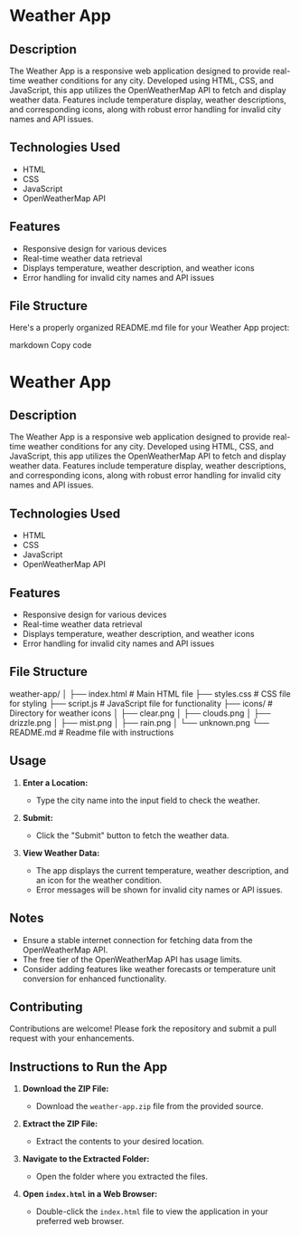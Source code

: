 # Weather App

## Description
The Weather App is a responsive web application designed to provide real-time weather conditions for any city. Developed using HTML, CSS, and JavaScript, this app utilizes the OpenWeatherMap API to fetch and display weather data. Features include temperature display, weather descriptions, and corresponding icons, along with robust error handling for invalid city names and API issues.

## Technologies Used
- HTML
- CSS
- JavaScript
- OpenWeatherMap API

## Features
- Responsive design for various devices
- Real-time weather data retrieval
- Displays temperature, weather description, and weather icons
- Error handling for invalid city names and API issues

## File Structure

Here's a properly organized README.md file for your Weather App project:

markdown
Copy code
# Weather App

## Description
The Weather App is a responsive web application designed to provide real-time weather conditions for any city. Developed using HTML, CSS, and JavaScript, this app utilizes the OpenWeatherMap API to fetch and display weather data. Features include temperature display, weather descriptions, and corresponding icons, along with robust error handling for invalid city names and API issues.

## Technologies Used
- HTML
- CSS
- JavaScript
- OpenWeatherMap API

## Features
- Responsive design for various devices
- Real-time weather data retrieval
- Displays temperature, weather description, and weather icons
- Error handling for invalid city names and API issues

## File Structure
weather-app/
│
├── index.html # Main HTML file
├── styles.css # CSS file for styling
├── script.js # JavaScript file for functionality
├── icons/ # Directory for weather icons
│ ├── clear.png
│ ├── clouds.png
│ ├── drizzle.png
│ ├── mist.png
│ ├── rain.png
│ └── unknown.png
└── README.md # Readme file with instructions

## Usage
1. **Enter a Location:**
   - Type the city name into the input field to check the weather.

2. **Submit:**
   - Click the "Submit" button to fetch the weather data.

3. **View Weather Data:**
   - The app displays the current temperature, weather description, and an icon for the weather condition.
   - Error messages will be shown for invalid city names or API issues.

## Notes
- Ensure a stable internet connection for fetching data from the OpenWeatherMap API.
- The free tier of the OpenWeatherMap API has usage limits.
- Consider adding features like weather forecasts or temperature unit conversion for enhanced functionality.

## Contributing
Contributions are welcome! Please fork the repository and submit a pull request with your enhancements.

## Instructions to Run the App
1. **Download the ZIP File:**
   - Download the `weather-app.zip` file from the provided source.

2. **Extract the ZIP File:**
   - Extract the contents to your desired location.

3. **Navigate to the Extracted Folder:**
   - Open the folder where you extracted the files.

4. **Open `index.html` in a Web Browser:**
   - Double-click the `index.html` file to view the application in your preferred web browser.

